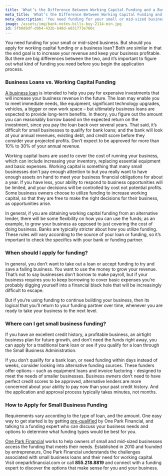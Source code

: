 ```yaml
---
title: 'What’s the Difference Between Working Capital Funding and a Business Loan?'
meta_title: 'What’s the Difference Between Working Capital Funding and a Business Loan?'
meta_description: 'You need funding for your small or mid-sized business. But should you apply for working capital funding or a business loan? Both are similar in that the end goal is to increase your revenue and keep your business profitable. But there are big differences between the two, and it’s important to figure out what kind of funding you need before you begin the application process.'
image: /assets/img/bank-notes-bills-buy-2114-min.jpg
id: 5fb0d8df-d9b4-432b-b48d-e031773e760c
---
```

You need funding for your small or mid-sized business. But should you apply for working capital funding or a business loan? Both are similar in that the end goal is to increase your revenue and keep your business profitable. But there are big differences between the two, and it’s important to figure out what kind of funding you need before you begin the application process. 

### Business Loans vs. Working Capital Funding

[A business loan](https://www.oneparkfinancial.com/blog/how-a-merchant-cash-advance-can-help-you-scale-faster-than-a-loan) is intended to help you pay for expensive investments that will increase your business revenue in the future. The loan may enable you to meet immediate needs, like equipment, significant technology upgrades, vehicles, a bigger or new work space – but ultimately business loans are expected to provide long-term benefits. In theory, you figure out the amount you can reasonably borrow based on the expected return on the investment, since you pay the loan back over several years. That said, it’s difficult for small businesses to qualify for bank loans; and the bank will look at your annual revenues, existing debt, and credit score before they consider your projected profits. Don’t expect to be approved for more than 10% to 30% of your annual revenue.

Working capital loans are used to cover the cost of running your business, which can include increasing your inventory, replacing essential equipment and basic expenses. Working capital is something that many small businesses don’t pay enough attention to but you really want to have enough assets on hand to meet your business financial obligations for about a year. If you have less, your ability to respond to business opportunities will be limited, and your decisions will be controlled by cost not potential profits. Some business owners choose to utilize funding to increase working capital, so that they are free to make the right decisions for their business, as opportunities arise.

 In general, if you are obtaining working capital funding from an alternative lender, there will be some flexibility on how you can use the funds; as an example, to grow your business as opposed to just covering the cost of doing business. Banks are typically stricter about how you utilize funding. These rules will vary according to the source of your loan or funding, so it’s important to check the specifics with your bank or funding partner. 
 
### When should I apply for funding?

In general, you don’t want to take out a loan or accept funding to try and save a failing business. You want to use the money to grow your revenue. That’s not to say businesses don’t borrow to make payroll, but if your business requires you to keep borrowing to cover basic expenses you’re probably digging yourself into a financial black hole that will be increasingly difficult to escape.

But if you’re using funding to continue building your business, then its logical that you’ll return to your funding partner over time, whenever you are ready to take your business to the next level. 

### Where can I get small business funding?

If you have an excellent credit history, a profitable business, an airtight business plan for future growth, and don’t need the funds right away, you can apply for a traditional bank loan or see if you qualify for a loan through the Small Business Administration. 

If you don’t qualify for a bank loan, or need funding within days instead of weeks, consider looking into alternative funding sources. These funders offer options – such as equipment loans and invoice factoring - designed to meet the needs of smaller businesses. Business owners don’t need to have perfect credit scores to be approved, alternative lenders are more concerned about your ability to pay now than your past credit history. And the application and approval process typically takes minutes, not months.

### How to Apply for Small Business Funding

Requirements vary according to the type of loan, and the amount. One easy way to get started is by getting [pre-qualified](https://www.oneparkfinancial.com/pre-qualification) by One Park Financial, and talking to a funding expert who can discuss your business needs and options to determine what funding types would be best for you.

[One Park Financial](https://www.oneparkfinancial.com/faq) works to help owners of small and mid-sized businesses access the funding that meets their needs. Established in 2010 and founded by entrepreneurs, One Park Financial understands the challenges associated with small business loans and their need for working capital. Visit oneparkfinancial.com or call **855.218.8819** and connect with a funding expert to discover the options that make sense for you and your business.